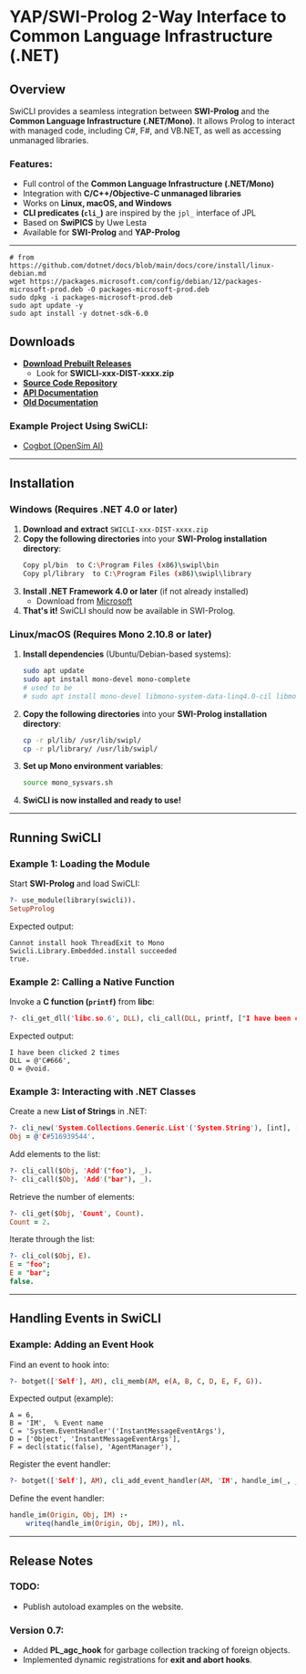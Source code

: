 # YAP/SWI-Prolog 2-Way Interface to Common Language Infrastructure (.NET)

## Overview

SwiCLI provides a seamless integration between **SWI-Prolog** and the **Common Language Infrastructure (.NET/Mono)**. It allows Prolog to interact with managed code, including C#, F#, and VB.NET, as well as accessing unmanaged libraries.

### Features:
- Full control of the **Common Language Infrastructure (.NET/Mono)**
- Integration with **C/C++/Objective-C unmanaged libraries**
- Works on **Linux, macOS, and Windows**
- **CLI predicates (`cli_`)** are inspired by the `jpl_` interface of JPL
- Based on **SwiPlCS** by Uwe Lesta
- Available for **SWI-Prolog** and **YAP-Prolog**

---
```
# from https://github.com/dotnet/docs/blob/main/docs/core/install/linux-debian.md
wget https://packages.microsoft.com/config/debian/12/packages-microsoft-prod.deb -O packages-microsoft-prod.deb
sudo dpkg -i packages-microsoft-prod.deb
sudo apt update -y
sudo apt install -y dotnet-sdk-6.0
```


## Downloads

- **[Download Prebuilt Releases](http://code.google.com/p/opensim4opencog/downloads/list)**
  - Look for **SWICLI-xxx-DIST-xxxx.zip**
- **[Source Code Repository](https://github.com/swi-to-yap/swicli)**
- **[API Documentation](http://swi-to-yap.github.io/swicli/api.html)**
- **[Old Documentation](http://swi-to-yap.github.io/swicli/documentation.html)**

### Example Project Using SwiCLI:
- [Cogbot (OpenSim AI)](https://github.com/Tandysony/opensim4opencog/blob/master/bin/prolog/cogbot.pl)

---

## Installation

### Windows (Requires .NET 4.0 or later)

1. **Download and extract** `SWICLI-xxx-DIST-xxxx.zip`
2. **Copy the following directories** into your **SWI-Prolog installation directory**:
   ```sh
   Copy pl/bin  to C:\Program Files (x86)\swipl\bin
   Copy pl/library  to C:\Program Files (x86)\swipl\library
   ```
3. **Install .NET Framework 4.0 or later** (if not already installed)
   - Download from [Microsoft](https://dotnet.microsoft.com/en-us/download/dotnet-framework)
4. **That's it!** SwiCLI should now be available in SWI-Prolog.

### Linux/macOS (Requires Mono 2.10.8 or later)

1. **Install dependencies** (Ubuntu/Debian-based systems):
   ```sh
   sudo apt update
   sudo apt install mono-devel mono-complete
   # used to be
   # sudo apt install mono-devel libmono-system-data-linq4.0-cil libmono-system-xml-linq4.0-cil libmono-microsoft-visualbasic10.0-cil
   ```
2. **Copy the following directories** into your **SWI-Prolog installation directory**:
   ```sh
   cp -r pl/lib/ /usr/lib/swipl/
   cp -r pl/library/ /usr/lib/swipl/
   ```
3. **Set up Mono environment variables**:
   ```sh
   source mono_sysvars.sh
   ```
4. **SwiCLI is now installed and ready to use!**

---

## Running SwiCLI

### Example 1: Loading the Module

Start **SWI-Prolog** and load SwiCLI:

```prolog
?- use_module(library(swicli)).
SetupProlog
```

Expected output:
```
Cannot install hook ThreadExit to Mono
Swicli.Library.Embedded.install succeeded
true.
```

### Example 2: Calling a Native Function

Invoke a **C function (`printf`)** from **libc**:

```prolog
?- cli_get_dll('libc.so.6', DLL), cli_call(DLL, printf, ["I have been clicked %d times\n", 2], O).
```

Expected output:
```
I have been clicked 2 times
DLL = @'C#666',
O = @void.
```

### Example 3: Interacting with .NET Classes

Create a new **List of Strings** in .NET:

```prolog
?- cli_new('System.Collections.Generic.List'('System.String'), [int], [10], Obj).
Obj = @'C#516939544'.
```

Add elements to the list:

```prolog
?- cli_call($Obj, 'Add'("foo"), _).
?- cli_call($Obj, 'Add'("bar"), _).
```

Retrieve the number of elements:

```prolog
?- cli_get($Obj, 'Count', Count).
Count = 2.
```

Iterate through the list:

```prolog
?- cli_col($Obj, E).
E = "foo";
E = "bar";
false.
```

---

## Handling Events in SwiCLI

### Example: Adding an Event Hook

Find an event to hook into:

```prolog
?- botget(['Self'], AM), cli_memb(AM, e(A, B, C, D, E, F, G)).
```

Expected output (example):
```
A = 6,
B = 'IM',  % Event name
C = 'System.EventHandler'('InstantMessageEventArgs'),
D = ['Object', 'InstantMessageEventArgs'],
F = decl(static(false), 'AgentManager'),
```

Register the event handler:

```prolog
?- botget(['Self'], AM), cli_add_event_handler(AM, 'IM', handle_im(_, _, _)).
```

Define the event handler:

```prolog
handle_im(Origin, Obj, IM) :-
    writeq(handle_im(Origin, Obj, IM)), nl.
```

---

## Release Notes

### TODO:
- Publish autoload examples on the website.

### Version 0.7:
- Added **PL_agc_hook** for garbage collection tracking of foreign objects.
- Implemented dynamic registrations for **exit and abort hooks**.

